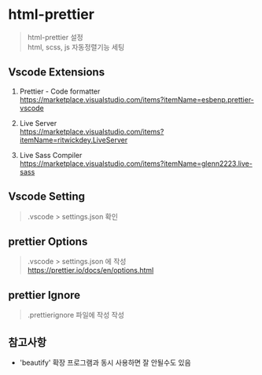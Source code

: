 # html-prettier

> html-prettier 설정   
> html, scss, js 자동정렬기능 세팅

## Vscode Extensions

1. Prettier - Code formatter   
https://marketplace.visualstudio.com/items?itemName=esbenp.prettier-vscode

2. Live Server   
https://marketplace.visualstudio.com/items?itemName=ritwickdey.LiveServer

3. Live Sass Compiler   
https://marketplace.visualstudio.com/items?itemName=glenn2223.live-sass

## Vscode Setting
> .vscode > settings.json 확인

## prettier Options
> .vscode > settings.json 에 작성   
> https://prettier.io/docs/en/options.html

## prettier Ignore
> .prettierignore 파일에 작성 작성

## 참고사항
- 'beautify' 확장 프로그램과 동시 사용하면 잘 안될수도 있음